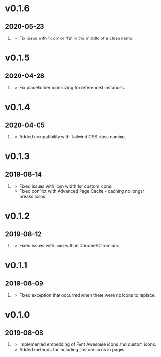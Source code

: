 # v0.1.6
## 2020-05-23

1. [](#bugfix)
    * Fix issue with 'icon' or 'fa' in the middle of a class name.

# v0.1.5
## 2020-04-28

1. [](#bugfix)
    * Fix placeholder icon sizing for referenced instances.

# v0.1.4
## 2020-04-05

1. [](#improved)
    * Added compatibility with Tailwind CSS class naming.

# v0.1.3
## 2019-08-14

1. [](#bugfix)
    * Fixed issues with icon width for custom icons.
    * Fixed conflict with Advanced Page Cache - caching no longer breaks icons.

# v0.1.2
## 2019-08-12

1. [](#bugfix)
    * Fixed issues with icon with in Chrome/Chromium.

# v0.1.1
## 2019-08-09

1. [](#bugfix)
    * Fixed exception that occurred when there were no icons to replace.

# v0.1.0
## 2019-08-08

1. [](#new)
    * Implemented embedding of Font Awesome icons and custom icons.
    * Added methods for including custom icons in pages.
